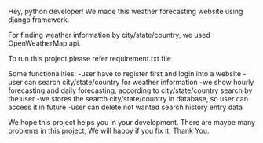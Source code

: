Hey, python developer! We made this weather forecasting website using django framework.

For finding weather information by city/state/country, we used OpenWeatherMap api.

To run this project please refer requirement.txt file

Some functionalities:
	-user have to register first and login into a website
	-user can search city/state/country for weather information
	-we show hourly forecasting and daily forecasting, according to city/state/country search by the user
	-we stores the search city/state/country in database, so user can access it in future
	-user can delete not wanted search history entry data

We hope this project helps you in your development. There are maybe many problems in this project, We will happy if you fix it. Thank You.

